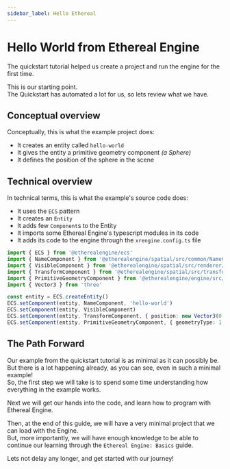 ```yaml
---
sidebar_label: Hello Ethereal
---
```

# Hello World from Ethereal Engine
The quickstart tutorial helped us create a project and run the engine for the first time.  

This is our starting point.  
The Quickstart has automated a lot for us, so lets review what we have.

## Conceptual overview
Conceptually, this is what the example project does:
- It creates an entity called `hello-world`
- It gives the entity a primitive geometry component _(a Sphere)_
- It defines the position of the sphere in the scene

## Technical overview
In technical terms, this is what the example's source code does:
- It uses the `ECS` pattern
- It creates an `Entity`
- It adds few `Component`s to the Entity
- It imports some Ethereal Engine's typescript modules in its code 
- It adds its code to the engine through the `xrengine.config.ts` file

```ts title="ee-tutorial-hello/src/Hello.ts" showLineNumbers
import { ECS } from '@etherealengine/ecs'
import { NameComponent } from '@etherealengine/spatial/src/common/NameComponent'
import { VisibleComponent } from '@etherealengine/spatial/src/renderer/components/VisibleComponent'
import { TransformComponent } from '@etherealengine/spatial/src/transform/components/TransformComponent'
import { PrimitiveGeometryComponent } from '@etherealengine/engine/src/scene/components/PrimitiveGeometryComponent'
import { Vector3 } from 'three'

const entity = ECS.createEntity()
ECS.setComponent(entity, NameComponent, 'hello-world')
ECS.setComponent(entity, VisibleComponent)
ECS.setComponent(entity, TransformComponent, { position: new Vector3(0, 1, 0) })
ECS.setComponent(entity, PrimitiveGeometryComponent, { geometryType: 1 })
```

## The Path Forward
Our example from the quickstart tutorial is as minimal as it can possibly be.  
But there is a lot happening already, as you can see, even in such a minimal example!  
So, the first step we will take is to spend some time understanding how everything in the example works.

Next we will get our hands into the code, and learn how to program with Ethereal Engine.

Then, at the end of this guide, we will have a very minimal project that we can load with the Engine.  
But, more importantly, we will have enough knowledge to be able to continue our learning through the `Ethereal Engine: Basics` guide.  

Lets not delay any longer, and get started with our journey!

